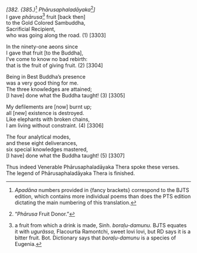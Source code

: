 *\[382. {385.}*[^1] *Phārusaphaladāyaka*[^2]*\]*  
I gave *phārusa*[^3] fruit \[back then\]  
to the Gold Colored Sambuddha,  
Sacrificial Recipient,  
who was going along the road. (1) \[3303\]

In the ninety-one aeons since  
I gave that fruit \[to the Buddha\],  
I’ve come to know no bad rebirth:  
that is the fruit of giving fruit. (2) \[3304\]

Being in Best Buddha’s presence  
was a very good thing for me.  
The three knowledges are attained;  
\[I have\] done what the Buddha taught! (3) \[3305\]

My defilements are \[now\] burnt up;  
all \[new\] existence is destroyed.  
Like elephants with broken chains,  
I am living without constraint. (4) \[3306\]

The four analytical modes,  
and these eight deliverances,  
six special knowledges mastered,  
\[I have\] done what the Buddha taught! (5) \[3307\]

Thus indeed Venerable Phārusaphaladāyaka Thera spoke these verses.  
The legend of Phārusaphaladāyaka Thera is finished.

[^1]: *Apadāna* numbers provided in {fancy brackets} correspond to the BJTS edition, which contains more individual poems than does the PTS edition dictating the main numbering of this translation.

[^2]: “*Phārusa* Fruit Donor.”

[^3]: a fruit from which a drink is made, Sinh. *boraḷu-damunu.* BJTS equates it with *ugurässa,* Flacourtia Ramontchi, sweet lovi lovi, but RD says it is a bitter fruit. Bot. Dictionary says that *boraḷu-damunu* is a species of Eugenia.
